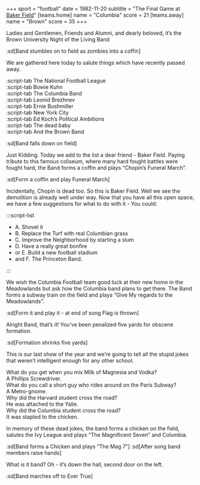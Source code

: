 +++
sport = "football"
date = 1982-11-20
subtitle = "The Final Game at <a href='https://en.wikipedia.org/wiki/Robert_K._Kraft_Field_at_Lawrence_A._Wien_Stadium#Baker_Athletics_Complex_history'>Baker Field</a>"
[teams.home]
name = "Columbia"
score = 21
[teams.away]
name = "Brown"
score = 35
+++

Ladies and Gentlemen, Friends and Alumni, and dearly beloved, it’s the Brown University Night of the Living Band

:sd[Band stumbles on to field as zombies into a coffin]

We are gathered here today to salute things which have recently passed away.

:script-tab The National Football League\
:script-tab Bowie Kuhn\
:script-tab The Columbia Band\
:script-tab Leonid Brezhnev\
:script-tab Ernie Bushmiller\
:script-tab New York City\
:script-tab Ed Koch’s Political Ambitions\
:script-tab The dead baby\
:script-tab And the Brown Band

:sd[Band falls down on field]

Just Kidding. Today we add to the list a dear friend - Baker Field. Paying tribute to this famous coliseum, where many hard fought battles were fought hard, the Band forms a coffin and plays “Chopin’s Funeral March”.

:sd[Form a coffin and play Funeral March]

Incidentally, Chopin is dead too. So this is Baker Field. Well we see the demolition is already well under way. Now that you have all this open space, we have a few suggestions for what to do with it - You could:

:::script-list

- A. Shovel it
- B. Replace the Turf with real Columbian grass
- C. Improve the Neighborhood by starting a slum
- D. Have a really great bonfire
- or E. Build a new football stadium
- and F. The Princeton Band.

:::

We wish the Columbia Football team good luck at their new home in the Meadowlands but ask how the Columbia band plans to get there. The Band forms a subway train on the field and plays “Give My regards to the Meadowlands”.

:sd[Form it and play it - at end of song Flag is thrown]

Alright Band, that’s it! You’ve been penalized five yards for obscene formation.

:sd[Formation shrinks five yards]

This is our last show of the year and we’re going to tell all the stupid jokes that weren’t intelligent enough for any other school.

What do you get when you mix Milk of Magnesia and Vodka?\
A Phillips Screwdriver.\
What do you call a short guy who rides around on the Paris Subway?\
A Metro-gnome.\
Why did the Harvard student cross the road?\
He was attached to the Yalie.\
Why did the Columbia student cross the road?\
It was stapled to the chicken.

In memory of these dead jokes, the band forms a chicken on the field, salutes the Ivy League and plays “The Magnificent Seven” and Columbia.

:sd[Band forms a Chicken and plays “The Mag 7”] :sd[After song band members raise hands]

What is it band? Oh - it’s down the hall, second door on the left.

:sd[Band marches off to Ever True]
